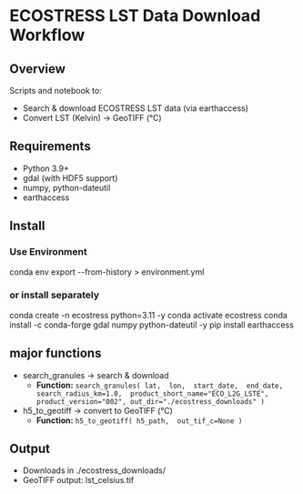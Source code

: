 # ECOSTRESS LST Data Download Workflow

## Overview
Scripts and notebook to:
- Search & download ECOSTRESS LST data (via earthaccess)
- Convert LST (Kelvin) → GeoTIFF (°C)

## Requirements
- Python 3.9+
- gdal (with HDF5 support)
- numpy, python-dateutil
- earthaccess

## Install
### Use Environment
conda env export --from-history > environment.yml
### or install separately
conda create -n ecostress python=3.11 -y
conda activate ecostress
conda install -c conda-forge gdal numpy python-dateutil -y
pip install earthaccess

## major functions
- search_granules → search & download
  - **Function:** 
  `search_granules(
	lat, 
	lon, 
	start_date, 
	end_date, 
	search_radius_km=1.0, 
	product_short_name="ECO_L2G_LSTE", product_version="002", out_dir="./ecostress_downloads"
  )`
- h5_to_geotiff → convert to GeoTIFF (°C)
  - **Function:** 
  `h5_to_geotiff(
	h5_path, 
	out_tif_c=None
  )`

## Output
- Downloads in ./ecostress_downloads/
- GeoTIFF output: lst_celsius.tif
